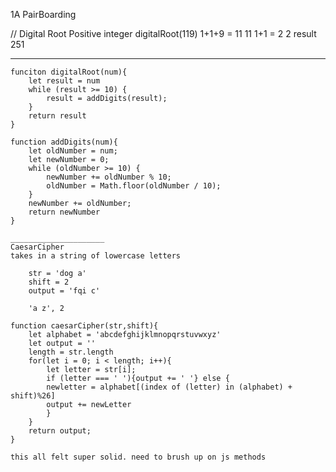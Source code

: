 1A PairBoarding

// Digital Root
    Positive integer
    digitalRoot(119)
        1+1+9 = 11
        11
        1+1 = 2 
        2
    result   
       251
_________________________________
    funciton digitalRoot(num){
        let result = num
        while (result >= 10) {
            result = addDigits(result);
        }
        return result
    }

    function addDigits(num){
        let oldNumber = num;
        let newNumber = 0;
        while (oldNumber >= 10) {
            newNumber += oldNumber % 10;
            oldNumber = Math.floor(oldNumber / 10);
        }
        newNumber += oldNumber;
        return newNumber
    }

    _____________________
    CaesarCipher
    takes in a string of lowercase letters
       
        str = 'dog a'
        shift = 2
        output = 'fqi c'

        'a z', 2

    function caesarCipher(str,shift){
        let alphabet = 'abcdefghijklmnopqrstuvwxyz'
        let output = ''
        length = str.length
        for(let i = 0; i < length; i++){
            let letter = str[i];
            if (letter === ' '){output += ' '} else {
            newletter = alphabet[(index of (letter) in (alphabet) + shift)%26]
            output += newLetter
            }
        }
        return output;
    }

    this all felt super solid. need to brush up on js methods